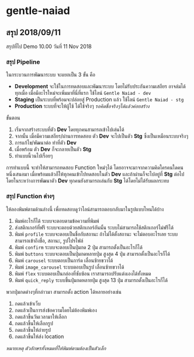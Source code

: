 # gentle-naiad

## สรุป 2018/09/11

สรุปที่ไป Demo 10.00 วันที่ 11 Nov 2018

### สรุป Pipeline

ในกระบวนการพัฒนาระบบ จะแยกเป็น 3 ขั้น คือ

- **Development** จะใช้ในการทดสอบและพัฒนาระบบ โดยไม่รับประกันความเสถียร อาจล่มได้ทุกเมื่อ เมื่อมีอะไรใหม่จะเพิ่มมาที่นี่ที่แรก ใช้ไลน์ `Gentle Naiad - dev`
- **Staging** เป็นระบบที่พร้อมจะปล่อยสู่ Production แล้ว ใช้ไลน์ `Gentle Naiad - stg`
- **Production** ระบบที่จะให้ผู้ใช้ ได้ใช้จริงๆ _รอคิดชื่อจริงๆได้แล้วค่อยสร้าง_

ขั้นตอน

1. เริ่มจากสร้างระบบที่ตัว **Dev** โดยทุกคนสามารถเข้าไปเล่นได้
1. จากนั้น เมื่อมีความเสถียร/ผ่านการทดสอบ ตัว **Dev** จะไปเป็นตัว **Stg** ซึ่งเป็นเหมือนระบบจริงๆ
1. การแก้ไข/พัฒนาต่อ ทำที่ตัว **Dev**
1. เมื่อพร้อม ตัว **Dev** ก็จะกลายเป็นตัว **Stg**
1. ทำแบบนี้วนไปเรื่อยๆ

การทำแบบนี้ จะทำให้สามารถทดสอบ Function ใหม่ๆได้ โดยอาจจะมาจากความคิดใครคนใดคนหนึ่งเสนอมา เมื่อพร้อมแล้วก็ให้ทุกคนเข้าไปทดสอบในตัว **Dev** และถ้าผ่านก็จะไปอยู่ที่ **Stg** ต่อไป โดยในระหว่างการพัฒนาตัว **Dev** ทุกคนยังสามารถเล่นกับ **Stg** ได้โดยไม่ได้รับผลกระทบ

### สรุป Function ต่างๆ

ให้ลองพิมพ์ตามด้านล่างนี้ เพื่อทดสอบดูว่าไลน์สามารถตอบกลับมาในรูปแบบไหนได้บ้าง

1. พิมพ์อะไรก็ได้ ระบบจะตอบตามข้อความที่พิมพ์
1. ส่งสติกเกอร์ที่ฟรี ระบบจะตอบด้วยสติกเกอร์อันนั้น ระบบไม่สามารถใช้สติกเกอร์ไม่ฟรีได้
1. พิมพ์ `profile`
   ระบบจะตอบเป็นชื่อกับสถานะ ถ้าไม่ได้ตั้งสถานะ จะไม่ตอบอะไรเลย ระบบสามารถเข้าถึงชื่อ, สถานะ, รูปโปรไฟล์
1. พิมพ์ `confirm` ระบบจะตอบเป็นปุ่มกด 2 ปุ่ม สามารถตั้งเป็นอะไรก็ได้
1. พิมพ์ `buttons` ระบบจะตอบเป็นปุ่มกดหลายปุ่ม สูงสุด 4 ปุ่ม สามารถตั้งเป็นอะไรก็ได้
1. พิมพ์ `carousel` ระบบตอบเป็นการ์ด เลื่อนซ้ายขวาได้
1. พิมพ์ `image_carousel` ระบบตอบเป็นรูป เลื่อนซ้ายขวาได้
1. พิมพ์ `flex` ระบบตอบเป็นกล่องที่ซับซ้อน เราสามารถปรับแต่งเองได้ทั้งหมด
1. พิมพ์ `quick_reply` ระบบขึ้นปุ่มกดหลายปุ่ม สูงสุด 13 ปุ่ม สามารถตั้งเป็นอะไรก็ได้

พวกปุ่มกดต่างๆที่กล่าวมา สามารถตั้ง action ได้หลายอย่างเช่น

1. กดแล้วเข้าเว็บ
1. กดแล้วเป็นการส่งข้อความโดยไม่ต้องพิมพ์เอง
1. กดแล้วขึ้นวันเวลามาให้เลือก
1. กดแล้วขึ้นให้เลือกรูป
1. กดแล้วขึ้นให้ถ่ายรูป
1. กดแล้วขึ้นให้ส่ง location

_หมายเหตุ ตัวอักษรทั้งหมดที่ให้พิมพ์ตามต้องเป็นตัวเล็ก_
